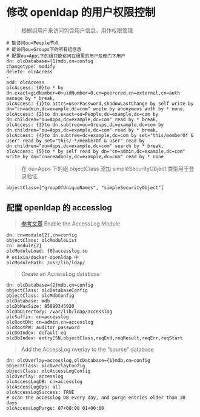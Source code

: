 # 修改 openldap 的用户权限控制

> 根据组用户来访问包含用户信息，用作权限管理

```shell
# 能访问ou=People节点
# 能访问ou=Groups下的所有组信息
# 配置ou=Apps下的组只能访问在组里的用户及部门下用户
dn: olcDatabase={1}mdb,cn=config
changetype: modify
delete: olcAccess
-
add: olcAccess
olcAccess: {0}to * by dn.exact=gidNumber=0+uidNumber=0,cn=peercred,cn=external,cn=auth manage by * break,
olcAccess: {1}to attrs=userPassword,shadowLastChange by self write by dn="cn=admin,dc=example,dc=com" write by anonymous auth by * none,
olcAccess: {2}to dn.exact=ou=People,dc=example,dc=com by dn.children="ou=Apps,dc=example,dc=com" read by * break,
olcAccess: {3}to dn.subtree=ou=Groups,dc=example,dc=com by dn.children="ou=Apps,dc=example,dc=com" read by * break,
olcAccess: {4}to dn.subtree=dc=example,dc=com by set="this/memberOf & user" read by set="this/-*/memberOf & user" read by dn.children="ou=Apps,dc=example,dc=com" search by * break,
olcAccess: {5}to * by self read by dn="cn=admin,dc=example,dc=com" write by dn="cn=readonly,dc=example,dc=com" read by * none
```

> 在 ou=Apps 下的组 objectClass 添加 simpleSecurityObject 类型用于登录验证

```shell
objectClass=["groupOfUniqueNames", "simpleSecurityObject"]
```

## 配置 openldap 的 accesslog

> [参考文章](https://www.npcglib.org/~stathis/blog/2020/11/20/enable-access-logs-for-an-openldap-database/)
> Enable the AccessLog Module

```shell
dn: cn=module{2},cn=config
objectClass: olcModuleList
cn: module{2}
olcModuleLoad: {0}accesslog.so
# osixia/docker-openldap 中
olcModulePath: /usr/lib/ldap/
```

> Create an AccessLog database

```shell
dn: olcDatabase={2}mdb,cn=config
objectClass: olcDatabaseConfig
objectClass: olcMdbConfig
olcDatabase: mdb
olcDbMaxSize: 85899345920
olcDbDirectory: /var/lib/ldap/accesslog
olcSuffix: cn=accesslog
olcRootDN: cn=admin,cn=accesslog
olcRootPW: auditor_password
olcDbIndex: default eq
olcDbIndex: entryCSN,objectClass,reqEnd,reqResult,reqErr,reqStart
```

> Add the AccessLog overlay to the “source” database

```shell
dn: olcOverlay=accesslog,olcDatabase={1}mdb,cn=config
objectClass: olcOverlayConfig
objectClass: olcAccessLogConfig
olcOverlay: accesslog
olcAccessLogDB: cn=accesslog
olcAccessLogOps: all
olcAccessLogSuccess: TRUE
# scan the accesslog DB every day, and purge entries older than 30 days
olcAccessLogPurge: 07+00:00 01+00:00
```
